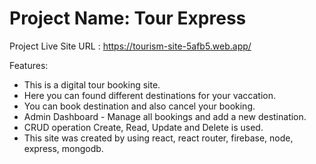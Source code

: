 # Project Name: Tour Express

Project Live Site URL : https://tourism-site-5afb5.web.app/

Features:

* This is a digital tour booking site.
* Here you can found different destinations for your vaccation.
* You can book destination and also cancel your booking.
* Admin Dashboard - Manage all bookings and add a new destination. 
* CRUD operation Create, Read, Update and Delete is used. 
* This site was created by using react, react router, firebase, node, express, mongodb.